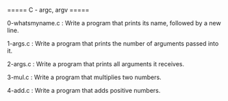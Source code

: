 ===== C - argc, argv =====

0-whatsmyname.c : Write a program that prints its name, followed by a new line.

1-args.c : Write a program that prints the number of arguments passed into it.

2-args.c : Write a program that prints all arguments it receives.

3-mul.c : Write a program that multiplies two numbers.

4-add.c : Write a program that adds positive numbers.

